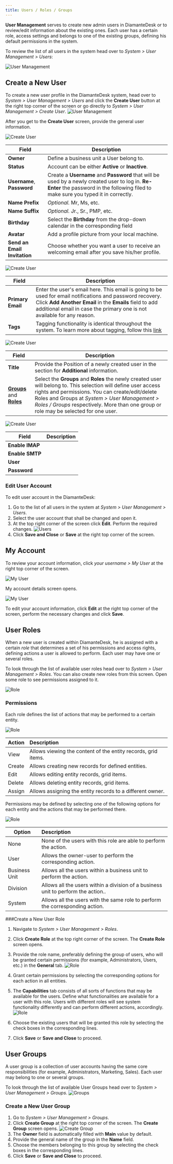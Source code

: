 ```yaml
---
title: Users / Roles / Groups
---
```


**User Management** serves to create new admin users in DiamanteDesk or to review/edit information about the existing ones. Each user has a certain role, access settings and belongs to one of the existing groups, defining his default permissions in the system.

To review the list of all users in the system head over to _System > User Management > Users_:

![User Management](img/user_management.png)

## Create a New User

To create a new user profile in the DiamanteDesk system, head over to _System > User Management > Users_ and click the **Create User** button at the right top corner of the screen or go directly to _System > User Management > Create User_.
![User Management](img/all_users.png)

After you get to the **Create User** screen, provide the general user information.

![Create User](img/user_new_general.png)

Field                       | Description
-------------               | -------------
**Owner**                   | Define a business unit a User belong to.
**Status**                  | Account can be either **Active** or **Inactive**. 
**Username**, **Password** | Create a **Username** and **Password** that will be used by a newly created user to log in. **Re-Enter** the password in the following filed to make sure you typed it in correctly.
**Name Prefix**             | _Optional._ Mr, Ms, etc.
**Name Suffix**             | _Optional._ Jr., Sr., PMP, etc.
**Birthday**                | Select the **Birthday** from the drop-down calendar in the corresponding field
**Avatar**                  | Add a profile picture from your local machine.
**Send an Email Invitation**| Choose whether you want a user to receive an welcoming email after you save his/her profile.

![Create User](img/user_new_general1.png)

Field                       | Description
-------------               | -------------
**Primary Email**           | Enter the user's email here. This email is going to be used for email notifications and password recovery. Click **Add Another Email** in the **Emails** field to add additional email in case the primary one is not available for any reason.
**Tags**                    | Tagging functionality is identical throughout the system. To learn more about tagging, follow this [link](tagging.html)

![Create User](img/user_new_title.png)

Field                       | Description
-------------               | -------------
**Title**                   | Provide the Position of a newly created user in the section for **Additional** information.  
[**Groups**](#user_groups) and [**Roles**](#user_roles)| Select the **Groups** and **Roles** the newly created user will belong to. This selection will define user access rights and permissions. You can create/edit/delete Roles and Groups at _System > User Management > Roles / Groups_ respectively. More than one group or role may be selected for one user.

![Create User](img/user_synch.png)

Field                       | Description
-------------               | -------------
**Enable IMAP**             | 
**Enable SMTP**             |
**User**                    |
**Password**                |

### Edit User Account

To edit user account in the DiamanteDesk:

1. Go to the list of all users in the system at _System > User Management > Users_.
2. Select the user account that shall be changed and open it.
3. At the top right corner of the screen click **Edit**. Perform the required changes.
![Users](img/user_edit.png)
4. Click **Save and Close** or **Save** at the right top corner of the screen.

## My Account

To review your account information, click _your username > My User_ at the right top corner of the screen. 

![My User](img/my_user.png)

My account details screen opens.

![My User](img/my_account.png)

To edit your account information, click **Edit** at the right top corner of the screen, perform the necessary changes and click **Save**.

## <a name="user_roles"></a>User Roles

When a new user is created within DiamanteDesk, he is assigned with a certain _role_ that determines a set of his permissions and access rights, defining actions a user is allowed to perform. Each user may have one or several roles.

To look through the list of available user roles head over to _System > User Management > Roles_. You can also create new roles from this screen. Open some role to see permissions assigned to it.

![Role](img/all_roles.png)

### Permissions

Each role defines the list of actions that may be performed to a certain entity.
 
![Role](img/role_actions.png)

Action | Description
------------- | :-------------
View  | Allows viewing the content of the entity records, grid items.
Create | Allows creating new records for defined entities.
Edit | Allows editing entity records, grid items.
Delete | Allows deleting entity records, grid items.
Assign | Allows assigning the entity records to a different owner.


Permissions may be defined by selecting one of the following options for each entity and the actions that may be performed there.

![Role](img/role_permission_entities.png)

Option | Description
------------- | :-------------
None | None of the users with this role are able to perform the action.
User | Allows the owner-user to perform the corresponding action.
Business Unit | Allows all the users within a business unit to perform the action.
Division | Allows all the users within a division of a business unit to perform the action..
System | Allows all the users with the same role to perform the corresponding action.

###Create a New User Role

1. Navigate to _System > User Management > Roles_.
2. Click **Create Role** at the top right corner of the screen. The **Create Role** screen opens. 
3. Provide the role name, preferably defining the group of users, who will be granted certain permissions (for example, Administrators, Users, etc.) in the **General** tab.
![Role](img/role_name.png)

4. Grant certain permissions by selecting the corresponding options for each action in all entities.
5. The **Capabilities** tab consists of all sorts of functions that may be available for the users. Define what functionalities are available for a user with this role. Users with different roles will see system functionality differently and can perform different actions, accordingly.
![Role](img/role_capabilities.png)
6. Choose the existing users that will be granted this role by selecting the check boxes in the corresponding lines.
7. Click **Save** or **Save and Close** to proceed.

## <a name="user_groups"></a>User Groups

A user group is a collection of user accounts having the same core responsibilities (for example, Administrators, Marketing, Sales). Each user may belong to one or several groups.

To look through the list of available User Groups head over to _System > User Management > Groups_.
![Groups](img/all_groups.png)

### Create a New User Group

1. Go to _System > User Management > Groups_.
2. Click **Create Group** at the right top corner of the screen. The **Create Group** screen opens.
![Create Group](img/create_group.png)
3. The **Owner** field is automatically filled with **Main** value by default.
4. Provide the general name of the group in the **Name** field.
5. Choose the members belonging to this group by selecting the check boxes in the corresponding lines.
6. Click **Save** or **Save and Close** to proceed.